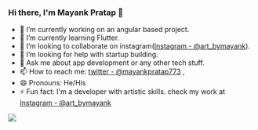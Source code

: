 ### Hi there, I'm Mayank Pratap 👋

- 🔭 I’m currently working on an angular based project.
- 🌱 I’m currently learning Flutter.
- 👯 I’m looking to collaborate on instagram([Instagram - @art_bymayank](https://www.instagram.com/art_bymayank/)).
- 🤔 I’m looking for help with startup building.
- 💬 Ask me about app development or any other tech stuff.
- 📫 How to reach me: [twitter - @mayankpratap773](https://twitter.com/mayankpratap773) , 
- 😄 Pronouns: He/His
- ⚡ Fun fact: I'm a developer with artistic skills. check my work at [Instagram - @art_bymayank](https://www.instagram.com/art_bymayank/)

<img src="https://github-readme-stats.vercel.app/api?username=mps83&&show_icons=true&title_color=ffffff&icon_color=bb2acf&text_color=daf7dc&bg_color=151515">
